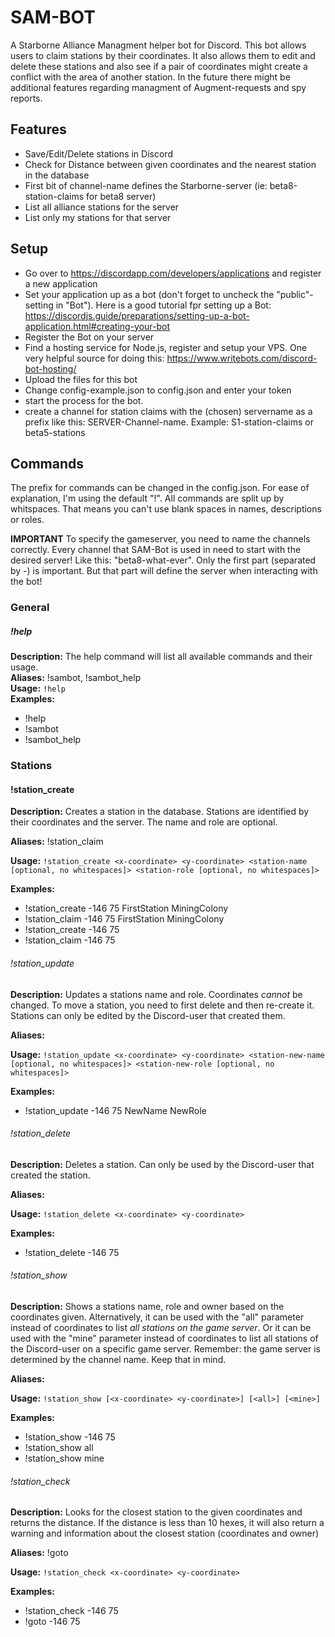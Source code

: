 # SAM-BOT
A Starborne Alliance Managment helper bot for Discord. This bot allows users to claim stations by their coordinates. It also allows them to edit and delete these stations and also see if a pair of coordinates might create a conflict with the area of another station. In the future there might be additional features regarding managment of Augment-requests and spy reports.

## Features
- Save/Edit/Delete stations in Discord
- Check for Distance between given coordinates and the nearest station in the database
- First bit of channel-name defines the Starborne-server (ie: beta8-station-claims for beta8 server)
- List all alliance stations for the server
- List only my stations for that server

## Setup
- Go over to https://discordapp.com/developers/applications and register a new application
- Set your application up as a bot (don't forget to uncheck the "public"-setting in "Bot"). Here is a good tutorial fpr setting up a Bot: https://discordjs.guide/preparations/setting-up-a-bot-application.html#creating-your-bot
- Register the Bot on your server
- Find a hosting service for Node.js, register and setup your VPS. One very helpful source for doing this: https://www.writebots.com/discord-bot-hosting/
- Upload the files for this bot
- Change config-example.json to config.json and enter your token
- start the process for the bot.
- create a channel for station claims with the (chosen) servername as a prefix like this: SERVER-Channel-name. Example: S1-station-claims or beta5-stations

## Commands
The prefix for commands can be changed in the config.json. For ease of explanation, I'm using the default "!". All commands are split up by whitspaces. That means you can't use blank spaces in names, descriptions or roles.

**IMPORTANT**
To specify the gameserver, you need to name the channels correctly. Every channel that SAM-Bot is used in need to start with the desired server! Like this: "beta8-what-ever". Only the first part (separated by -) is important. But that part will define the server when interacting with the bot!

### General

##### !help
**Description:** The help command will list all available commands and their usage.</br>
**Aliases:** !sambot, !sambot_help</br>
**Usage:** `!help`</br>
**Examples:** 
- !help
- !sambot
- !sambot_help

### Stations

#### !station_create
**Description:** Creates a station in the database. Stations are identified by their coordinates and the server. The name and role are optional.

**Aliases:** !station_claim

**Usage:** `!station_create <x-coordinate> <y-coordinate> <station-name [optional, no whitespaces]> <station-role [optional, no whitespaces]>`

**Examples:** 
- !station_create -146 75 FirstStation MiningColony
- !station_claim -146 75 FirstStation MiningColony
- !station_create -146 75
- !station_claim -146 75

###### !station_update
**Description:** Updates a stations name and role. Coordinates *cannot* be changed. To move a station, you need to first delete and then re-create it. Stations can only be edited by the Discord-user that created them.

**Aliases:**

**Usage:** `!station_update <x-coordinate> <y-coordinate> <station-new-name [optional, no whitespaces]> <station-new-role [optional, no whitespaces]>`

**Examples:** 
- !station_update -146 75 NewName NewRole

###### !station_delete
**Description:** Deletes a station. Can only be used by the Discord-user that created the station.

**Aliases:** 

**Usage:** `!station_delete <x-coordinate> <y-coordinate>`

**Examples:** 
- !station_delete -146 75 

###### !station_show
**Description:** Shows a stations name, role and owner based on the coordinates given. Alternatively, it can be used with the "all" parameter instead of coordinates to list *all stations on the game server*. Or it can be used with the "mine" parameter instead of coordinates to list all stations of the Discord-user on a specific game server. Remember: the game server is determined by the channel name. Keep that in mind.

**Aliases:** 

**Usage:** `!station_show [<x-coordinate> <y-coordinate>] [<all>] [<mine>]`

**Examples:** 
- !station_show -146 75
- !station_show all
- !station_show mine

###### !station_check
**Description:** Looks for the closest station to the given coordinates and returns the distance. If the distance is less than 10 hexes, it will also return a warning and information about the closest station (coordinates and owner)

**Aliases:** !goto

**Usage:** `!station_check <x-coordinate> <y-coordinate>`

**Examples:** 
- !station_check -146 75
- !goto -146 75